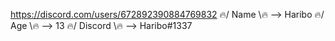 https://discord.com/users/672892390884769832
🔥/ Name \🔥 --> Haribo
🔥/ Age \🔥 --> 13
🔥/ Discord \🔥 --> Haribo#1337
